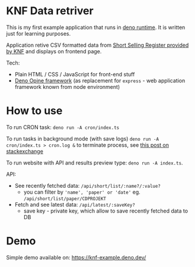 # KNF Data retriver

This is my first example application that runs in [deno runtime](https://deno.land). It is written just for learning purposes.

Application retive CSV formatted data from [Short Selling Register provided by KNF](https://rss.knf.gov.pl/RssOuterView/faces/start2OuterView.xhtml) and displays on frontend page.

Tech:
- Plain HTML / CSS / JavaScript for front-end stuff
- [Deno Opine framework](https://deno.land/x/opine@2.3.3) (as replacement for `express` - web application framework known from node environment)

# How to use

To run CRON task: `deno run -A cron/index.ts`

To run tasks in background mode (with save logs)
`deno run -A cron/index.ts > cron.log &`
to terminate process, see [this post on stackexchange](https://unix.stackexchange.com/questions/104821/how-to-terminate-a-background-process)

To run website with API and results preview type: `deno run -A index.ts`.

API:
- See recently fetched data: `/api/short/list/:name?/:value?`
  - you can filter by `'name', 'paper' or 'date'` eg. `/api/short/list/paper/CDPROJEKT`
- Fetch and see latest data: `/api/latest/:saveKey?`
  - save key - private key, which allow to save recently fetched data to DB

# Demo

Simple demo available on: https://knf-example.deno.dev/